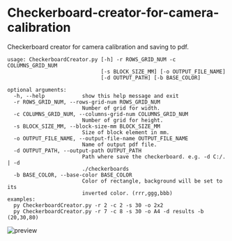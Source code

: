 # Checkerboard-creator-for-camera-calibration
Checkerboard creator for camera calibration and saving to pdf.

```
usage: CheckerboardCreator.py [-h] -r ROWS_GRID_NUM -c COLUMNS_GRID_NUM
                              [-s BLOCK_SIZE_MM] [-o OUTPUT_FILE_NAME]
                              [-d OUTPUT_PATH] [-b BASE_COLOR]

optional arguments:
  -h, --help            show this help message and exit
  -r ROWS_GRID_NUM, --rows-grid-num ROWS_GRID_NUM
                        Number of grid for width.
  -c COLUMNS_GRID_NUM, --columns-grid-num COLUMNS_GRID_NUM
                        Number of grid for height.
  -s BLOCK_SIZE_MM, --block-size-mm BLOCK_SIZE_MM
                        Size of block element in mm.
  -o OUTPUT_FILE_NAME, --output-file-name OUTPUT_FILE_NAME
                        Name of output pdf file.
  -d OUTPUT_PATH, --output-path OUTPUT_PATH
                        Path where save the checkerboard. e.g. -d C:/. | -d
                        ./checkerboards
  -b BASE_COLOR, --base-color BASE_COLOR
                        Color of rectangle, background will be set to its
                        inverted color. (rrr,ggg,bbb)
examples:
  py CheckerboardCreator.py -r 2 -c 2 -s 30 -o 2x2
  py CheckerboardCreator.py -r 7 -c 8 -s 30 -o A4 -d results -b (20,30,80)
  ```
  
![preview](https://github.com/ProximaB/Checkerboard-creator-for-camera-calibration/blob/master/preview.png?raw=true)
